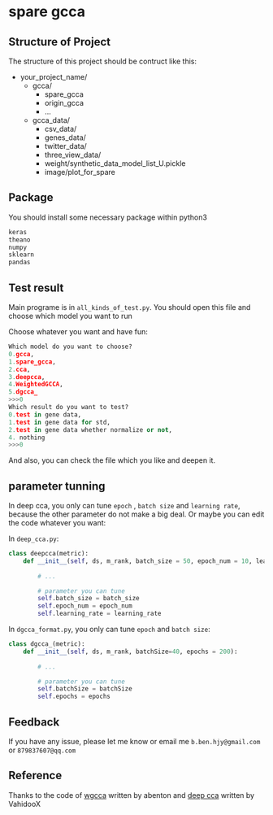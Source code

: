 # spare gcca

## Structure of Project 

The structure of this project should be contruct like this:

- your_project_name/
	- gcca/
		- spare_gcca
		- origin_gcca
		- ...
	- gcca_data/
		- csv_data/
		- genes_data/
		- twitter_data/
		- three_view_data/
		- weight/synthetic_data_model_list_U.pickle
		- image/plot_for_spare

## Package

You should install some necessary package within python3

```python
keras
theano
numpy
sklearn
pandas
```

## Test result

Main programe is in `all_kinds_of_test.py`. You should open this file and choose which model you want to run

Choose whatever you want and have fun:
```python
Which model do you want to choose?
0.gcca,
1.spare_gcca,
2.cca,
3.deepcca,
4.WeightedGCCA,
5.dgcca_
>>>0
Which result do you want to test?
0.test in gene data,
1.test in gene data for std,
2.test in gene data whether normalize or not,
4. nothing
>>>0
```

And also, you can check the file which you like and deepen it.

## parameter tunning

In deep cca, you only can tune `epoch` , `batch size` and `learning rate`, because the other parameter do not make a big deal. Or maybe you can edit the code whatever you want:

In `deep_cca.py`:
```python
class deepcca(metric):
    def __init__(self, ds, m_rank, batch_size = 50, epoch_num = 10, learning_rate = 1e-3):
        
		# ...

        # parameter you can tune
        self.batch_size = batch_size
        self.epoch_num = epoch_num
        self.learning_rate = learning_rate
```

In `dgcca_format.py`, you only can tune `epoch` and `batch size`:

```python
class dgcca_(metric):
    def __init__(self, ds, m_rank, batchSize=40, epochs = 200):
        
        # ...

        # parameter you can tune
        self.batchSize = batchSize
        self.epochs = epochs
```

## Feedback

If you have any issue, please let me know or email me `b.ben.hjy@gmail.com` or `879837607@qq.com`

## Reference

Thanks to the code of [wgcca](https://github.com/abenton/wgcca) written by abenton and [deep cca](https://github.com/VahidooX/DeepCCA) written by VahidooX